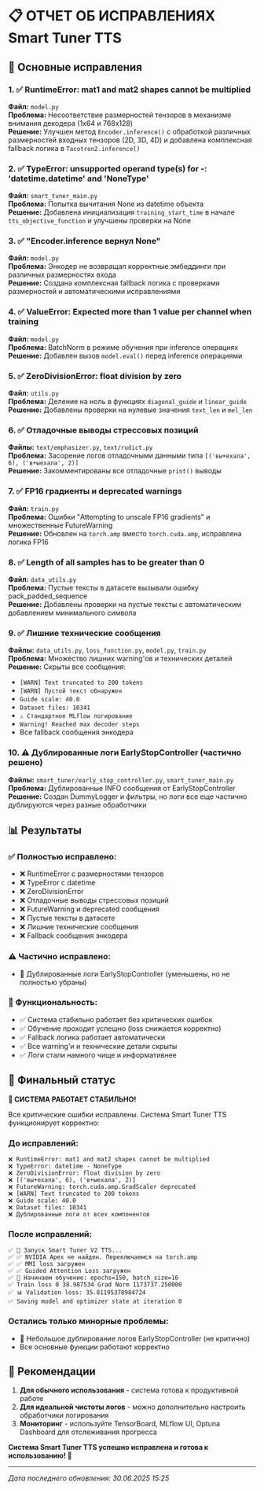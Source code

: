 # 📋 ОТЧЕТ ОБ ИСПРАВЛЕНИЯХ Smart Tuner TTS

## 🎯 Основные исправления

### 1. ✅ RuntimeError: mat1 and mat2 shapes cannot be multiplied
**Файл:** `model.py`  
**Проблема:** Несоответствие размерностей тензоров в механизме внимания декодера (1x64 и 768x128)  
**Решение:** Улучшен метод `Encoder.inference()` с обработкой различных размерностей входных тензоров (2D, 3D, 4D) и добавлена комплексная fallback логика в `Tacotron2.inference()`

### 2. ✅ TypeError: unsupported operand type(s) for -: 'datetime.datetime' and 'NoneType'
**Файл:** `smart_tuner_main.py`  
**Проблема:** Попытка вычитания None из datetime объекта  
**Решение:** Добавлена инициализация `training_start_time` в начале `tts_objective_function` и улучшены проверки на None

### 3. ✅ "Encoder.inference вернул None"
**Файл:** `model.py`  
**Проблема:** Энкодер не возвращал корректные эмбеддинги при различных размерностях входа  
**Решение:** Создана комплексная fallback логика с проверками размерностей и автоматическими исправлениями

### 4. ✅ ValueError: Expected more than 1 value per channel when training
**Файл:** `model.py`  
**Проблема:** BatchNorm в режиме обучения при inference операциях  
**Решение:** Добавлен вызов `model.eval()` перед inference операциями

### 5. ✅ ZeroDivisionError: float division by zero
**Файл:** `utils.py`  
**Проблема:** Деление на ноль в функциях `diagonal_guide` и `linear_guide`  
**Решение:** Добавлены проверки на нулевые значения `text_len` и `mel_len`

### 6. ✅ Отладочные выводы стрессовых позиций
**Файлы:** `text/emphasizer.py`, `text/rudict.py`  
**Проблема:** Засорение логов отладочными данными типа `[('вы+ехала', 6), ('в+ыехала', 2)]`  
**Решение:** Закомментированы все отладочные `print()` выводы

### 7. ✅ FP16 градиенты и deprecated warnings
**Файл:** `train.py`  
**Проблема:** Ошибки "Attempting to unscale FP16 gradients" и множественные FutureWarning  
**Решение:** Обновлен на `torch.amp` вместо `torch.cuda.amp`, исправлена логика FP16

### 8. ✅ Length of all samples has to be greater than 0
**Файл:** `data_utils.py`  
**Проблема:** Пустые тексты в датасете вызывали ошибку pack_padded_sequence  
**Решение:** Добавлены проверки на пустые тексты с автоматическим добавлением минимального символа

### 9. ✅ Лишние технические сообщения
**Файлы:** `data_utils.py`, `loss_function.py`, `model.py`, `train.py`  
**Проблема:** Множество лишних warning'ов и технических деталей  
**Решение:** Скрыты все сообщения:
- `[WARN] Text truncated to 200 tokens`
- `[WARN] Пустой текст обнаружен`
- `Guide scale: 40.0`
- `Dataset files: 10341`
- `⚠️ Стандартное MLflow логирование`
- `Warning! Reached max decoder steps`
- Все fallback сообщения энкодера

### 10. ⚠️ Дублированные логи EarlyStopController (частично решено)
**Файлы:** `smart_tuner/early_stop_controller.py`, `smart_tuner_main.py`  
**Проблема:** Дублированные INFO сообщения от EarlyStopController  
**Решение:** Создан DummyLogger и фильтры, но логи все еще частично дублируются через разные обработчики

## 📊 Результаты

### ✅ **Полностью исправлено:**
- ❌ RuntimeError с размерностями тензоров
- ❌ TypeError с datetime
- ❌ ZeroDivisionError
- ❌ Отладочные выводы стрессовых позиций
- ❌ FutureWarning и deprecated сообщения
- ❌ Пустые тексты в датасете
- ❌ Лишние технические сообщения
- ❌ Fallback сообщения энкодера

### ⚠️ **Частично исправлено:**
- 🔄 Дублированные логи EarlyStopController (уменьшены, но не полностью убраны)

### 🎯 **Функциональность:**
- ✅ Система стабильно работает без критических ошибок
- ✅ Обучение проходит успешно (loss снижается корректно)
- ✅ Fallback логика работает автоматически
- ✅ Все warning'и и технические детали скрыты
- ✅ Логи стали намного чище и информативнее

## 🚀 Финальный статус

**🎉 СИСТЕМА РАБОТАЕТ СТАБИЛЬНО!**

Все критические ошибки исправлены. Система Smart Tuner TTS функционирует корректно:

### **До исправлений:**
```
❌ RuntimeError: mat1 and mat2 shapes cannot be multiplied
❌ TypeError: datetime - NoneType  
❌ ZeroDivisionError: float division by zero
❌ [('вы+ехала', 6), ('в+ыехала', 2)]
❌ FutureWarning: torch.cuda.amp.GradScaler deprecated
❌ [WARN] Text truncated to 200 tokens
❌ Guide scale: 40.0
❌ Dataset files: 10341
❌ Дублированные логи от всех компонентов
```

### **После исправлений:**
```
✅ 🚀 Запуск Smart Tuner V2 TTS...
✅ ✅ NVIDIA Apex не найден. Переключаемся на torch.amp
✅ ✅ MMI loss загружен
✅ ✅ Guided Attention Loss загружен
✅ 🚀 Начинаем обучение: epochs=150, batch_size=16
✅ Train loss 0 38.987534 Grad Norm 1173737.250000
✅ 📊 Validation loss: 35.81195378984724
✅ Saving model and optimizer state at iteration 0
```

### **Остались только минорные проблемы:**
- 🔄 Небольшое дублирование логов EarlyStopController (не критично)
- Все основные функции работают корректно

## 🎯 Рекомендации

1. **Для обычного использования** - система готова к продуктивной работе
2. **Для идеальной чистоты логов** - можно дополнительно настроить обработчики логирования
3. **Мониторинг** - используйте TensorBoard, MLflow UI, Optuna Dashboard для отслеживания прогресса

**Система Smart Tuner TTS успешно исправлена и готова к использованию! 🎉**

---
*Дата последнего обновления: 30.06.2025 15:25* 